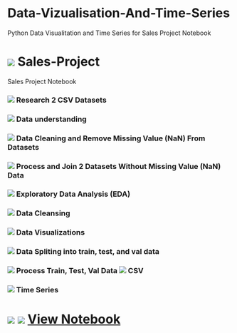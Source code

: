 # Data-Vizualisation-And-Time-Series
Python Data Visualitation and Time Series for Sales Project Notebook

# <img src="https://img.icons8.com/external-flaticons-flat-flat-icons/96/undefined/external-sales-e-commerce-flaticons-flat-flat-icons.png"/> Sales-Project
Sales Project Notebook
### <img src="https://img.icons8.com/external-fauzidea-flat-fauzidea/48/undefined/external-csv-file-file-extension-fauzidea-flat-fauzidea.png"/> Research 2 CSV Datasets
### <img src="https://img.icons8.com/external-parzival-1997-flat-parzival-1997/48/undefined/external-analyst-digital-transformation-parzival-1997-flat-parzival-1997.png"/> Data understanding
### <img src="https://img.icons8.com/external-smashingstocks-flat-smashing-stocks/48/undefined/external-housekeeping-hotel-smashingstocks-flat-smashing-stocks.png"/> Data Cleaning and Remove Missing Value (NaN) From Datasets
### <img src="https://img.icons8.com/color/48/undefined/query-inner-join.png"/> Process and Join 2 Datasets Without Missing Value (NaN) Data
### <img src="https://img.icons8.com/external-flat-icons-pause-08/48/undefined/external-analyst-business-charts-and-diagrams-flat-icons-pause-08.png"/> Exploratory Data Analysis (EDA)
### <img src="https://img.icons8.com/external-flaticons-flat-flat-icons/48/undefined/external-housekeeping-cleaning-flaticons-flat-flat-icons-2.png"/> Data Cleansing
### <img src="https://img.icons8.com/external-inipagistudio-lineal-color-inipagistudio/48/undefined/external-chart-operation-management-inipagistudio-lineal-color-inipagistudio.png"/> Data Visualizations
### <img src="https://img.icons8.com/office/48/undefined/split-files.png"/> Data Spliting into train, test, and val data
### <img src="https://img.icons8.com/external-kmg-design-flat-kmg-design/48/undefined/external-right-arrow-kmg-design-flat-kmg-design-1.png"/> Process Train, Test, Val Data <img src="https://img.icons8.com/external-fauzidea-flat-fauzidea/48/undefined/external-csv-file-file-extension-fauzidea-flat-fauzidea.png"/> CSV
### <img src="https://img.icons8.com/external-wanicon-flat-wanicon/48/000000/external-visualization-big-data-wanicon-flat-wanicon.png"/> Time Series 

# <img src="https://img.icons8.com/fluency/48/undefined/jupyter.png"/> <img src="https://img.icons8.com/color/48/undefined/python--v1.png"/> [View Notebook](Accuracy.ipynb)
